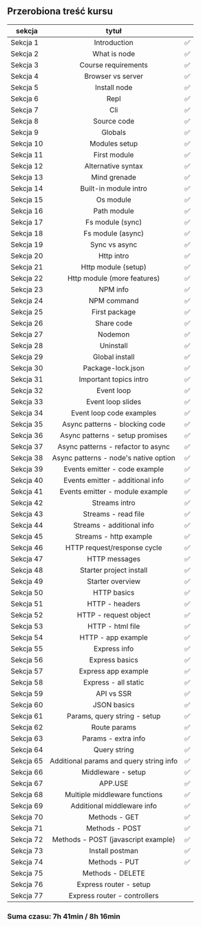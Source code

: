 ## Przerobiona treść kursu

| sekcja    |                  tytuł                  |     |
| --------- | :-------------------------------------: | :-: |
| Sekcja 1  |              Introduction               | ✅  |
| Sekcja 2  |              What is node               | ✅  |
| Sekcja 3  |           Course requirements           | ✅  |
| Sekcja 4  |            Browser vs server            | ✅  |
| Sekcja 5  |              Install node               | ✅  |
| Sekcja 6  |                  Repl                   | ✅  |
| Sekcja 7  |                   Cli                   | ✅  |
| Sekcja 8  |               Source code               | ✅  |
| Sekcja 9  |                 Globals                 | ✅  |
| Sekcja 10 |              Modules setup              | ✅  |
| Sekcja 11 |              First module               | ✅  |
| Sekcja 12 |           Alternative syntax            | ✅  |
| Sekcja 13 |              Mind grenade               | ✅  |
| Sekcja 14 |          Built-in module intro          | ✅  |
| Sekcja 15 |                Os module                | ✅  |
| Sekcja 16 |               Path module               | ✅  |
| Sekcja 17 |            Fs module (sync)             | ✅  |
| Sekcja 18 |            Fs module (async)            | ✅  |
| Sekcja 19 |              Sync vs async              | ✅  |
| Sekcja 20 |               Http intro                | ✅  |
| Sekcja 21 |           Http module (setup)           | ✅  |
| Sekcja 22 |       Http module (more features)       | ✅  |
| Sekcja 23 |                NPM info                 | ✅  |
| Sekcja 24 |               NPM command               | ✅  |
| Sekcja 25 |              First package              | ✅  |
| Sekcja 26 |               Share code                | ✅  |
| Sekcja 27 |                 Nodemon                 | ✅  |
| Sekcja 28 |                Uninstall                | ✅  |
| Sekcja 29 |             Global install              | ✅  |
| Sekcja 30 |            Package-lock.json            | ✅  |
| Sekcja 31 |         Important topics intro          | ✅  |
| Sekcja 32 |               Event loop                | ✅  |
| Sekcja 33 |            Event loop slides            | ✅  |
| Sekcja 34 |        Event loop code examples         | ✅  |
| Sekcja 35 |     Async patterns - blocking code      | ✅  |
| Sekcja 36 |     Async patterns - setup promises     | ✅  |
| Sekcja 37 |   Async patterns - refactor to async    | ✅  |
| Sekcja 38 |  Async patterns - node's native option  | ✅  |
| Sekcja 39 |      Events emitter - code example      | ✅  |
| Sekcja 40 |    Events emitter - additional info     | ✅  |
| Sekcja 41 |     Events emitter - module example     | ✅  |
| Sekcja 42 |              Streams intro              | ✅  |
| Sekcja 43 |           Streams - read file           | ✅  |
| Sekcja 44 |        Streams - additional info        | ✅  |
| Sekcja 45 |         Streams - http example          | ✅  |
| Sekcja 46 |       HTTP request/response cycle       | ✅  |
| Sekcja 47 |              HTTP messages              | ✅  |
| Sekcja 48 |         Starter project install         | ✅  |
| Sekcja 49 |            Starter overview             | ✅  |
| Sekcja 50 |               HTTP basics               | ✅  |
| Sekcja 51 |             HTTP - headers              | ✅  |
| Sekcja 52 |          HTTP - request object          | ✅  |
| Sekcja 53 |            HTTP - html file             | ✅  |
| Sekcja 54 |           HTTP - app example            | ✅  |
| Sekcja 55 |              Express info               | ✅  |
| Sekcja 56 |             Express basics              | ✅  |
| Sekcja 57 |           Express app example           | ✅  |
| Sekcja 58 |          Express - all static           | ✅  |
| Sekcja 59 |               API vs SSR                | ✅  |
| Sekcja 60 |               JSON basics               | ✅  |
| Sekcja 61 |      Params, query string - setup       | ✅  |
| Sekcja 62 |              Route params               | ✅  |
| Sekcja 63 |           Params - extra info           | ✅  |
| Sekcja 64 |              Query string               | ✅  |
| Sekcja 65 | Additional params and query string info | ✅  |
| Sekcja 66 |           Middleware - setup            | ✅  |
| Sekcja 67 |                 APP.USE                 | ✅  |
| Sekcja 68 |      Multiple middleware functions      | ✅  |
| Sekcja 69 |       Additional middleware info        | ✅  |
| Sekcja 70 |              Methods - GET              | ✅  |
| Sekcja 71 |             Methods - POST              | ✅  |
| Sekcja 72 |   Methods - POST (javascript example)   | ✅  |
| Sekcja 73 |             Install postman             | ✅  |
| Sekcja 74 |              Methods - PUT              | ✅  |
| Sekcja 75 |            Methods - DELETE             |     |
| Sekcja 76 |         Express router - setup          |     |
| Sekcja 77 |      Express router - controllers       |     |

### Suma czasu: 7h 41min / 8h 16min
